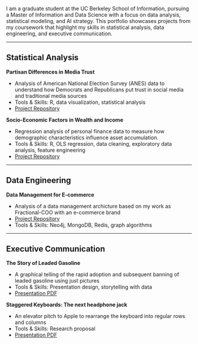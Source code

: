 I am a graduate student at the UC Berkeley School of Information, pursuing a Master of Information and Data Science with a focus on data analysis, statistical modeling, and AI strategy. This portfolio showcases projects from my coursework that highlight my skills in statistical analysis, data engineering, and executive communication.

---

## Statistical Analysis
**Partisan Differences in Media Trust**
- Analysis of American National Election Survey (ANES) data to understand how Democrats and Republicans put trust in social media and traditional media sources
- Tools & Skills: R, data visualization, statistical analysis
- [Project Repository](https://github.com/daveschaaf/lab_1)

**Socio-Economic Factors in Wealth and Income**
- Regression analysis of personal finance data to measure how demographic characteristics influence asset accumulation.
- Tools & Skills: R, OLS regression, data cleaning, exploratory data analysis, feature engineering
- [Project Repository](https://github.com/daveschaaf/lab_2)

---

## Data Engineering
**Data Management for E-commerce**
- Analysis of a data management archicture based on my work as Fractional-COO with an e-commerce brand
- [Project Repository]()
- Tools & Skills: Neo4j, MongoDB, Redis, graph algorithms

---

## Executive Communication
**The Story of Leaded Gasoline**
- A graphical telling of the rapid adoption and subsequent banning of leaded gasoline using just pictures
- Tools & Skills: Presentation design, storytelling with data
- [Presentation PDF](https://github.com/daveschaaf/daveschaaf.github.io/blob/main/research_design/Leaded%20Gasoline.pdf)

**Staggered Keyboards: The next headphone jack**
- An elevator pitch to Apple to rearrange the keyboard into regular rows and columns
- Tools & Skills: Research proposal
- [Presentation PDF](https://github.com/daveschaaf/daveschaaf.github.io/blob/main/research_design/Keyboard%20Research%20Proposal%20Elevator%20Pitch.pdf)
  
